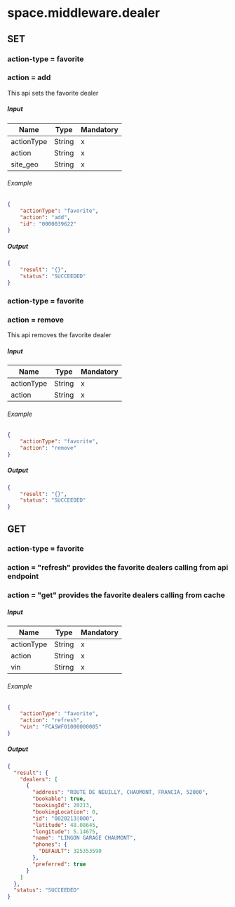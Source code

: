 ﻿# space.middleware.dealer

## SET

### action-type = favorite

### action = add

This api sets the favorite dealer

##### Input

| Name       | Type   | Mandatory |
|------------|--------|-----------|
| actionType | String | x         |
| action     | String | x         |
| site_geo   | String | x         |

###### Example

```json
{
    "actionType": "favorite",
    "action": "add",
    "id": "0000039622"
}
```

##### Output

```json
{
    "result": "{}",
    "status": "SUCCEEDED"
}
```

### action-type = favorite

### action = remove

This api removes the favorite dealer

##### Input

| Name       | Type   | Mandatory |
|------------|--------|-----------|
| actionType | String | x         |
| action     | String | x         |

###### Example

```json
{
    "actionType": "favorite",
    "action": "remove"
}
```

##### Output

```json
{
    "result": "{}",
    "status": "SUCCEEDED"
}
```

## GET

### action-type = favorite

### action = "refresh" provides the favorite dealers calling from api endpoint

### action = "get" provides the favorite dealers calling from cache

##### Input

| Name       | Type   | Mandatory |
|------------|--------|-----------|
| actionType | String | x         |
| action     | String | x         |
| vin        | Stirng | x         |

###### Example

```json
{
    "actionType": "favorite",
    "action": "refresh",
    "vin": "FCASWF01000000005"
}
```

##### Output

```json
{
  "result": {
    "dealers": [
      {
        "address": "ROUTE DE NEUILLY, CHAUMONT, FRANCIA, 52000",
        "bookable": true,
        "bookingId": 20213,
        "bookingLocation": 0,
        "id": "0020213|000",
        "latitude": 48.08645,
        "longitude": 5.14675,
        "name": "LINGON GARAGE CHAUMONT",
        "phones": {
          "DEFAULT": 325353590
        },
        "preferred": true
      }
    ]
  },
  "status": "SUCCEEDED"
}
```
